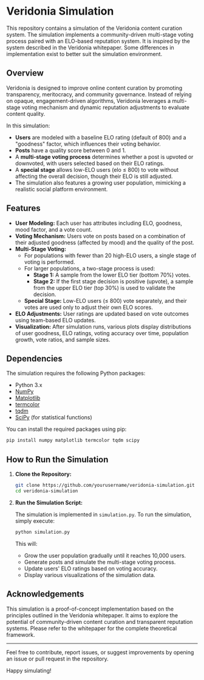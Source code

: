 # Veridonia Simulation

This repository contains a simulation of the Veridonia content curation system. The simulation implements a community-driven multi-stage voting process paired with an ELO-based reputation system. It is inspired by the system described in the Veridonia whitepaper. Some differences in implementation exist to better suit the simulation environment.

## Overview

Veridonia is designed to improve online content curation by promoting transparency, meritocracy, and community governance. Instead of relying on opaque, engagement-driven algorithms, Veridonia leverages a multi-stage voting mechanism and dynamic reputation adjustments to evaluate content quality.

In this simulation:

- **Users** are modeled with a baseline ELO rating (default of 800) and a "goodness" factor, which influences their voting behavior.
- **Posts** have a quality score between 0 and 1.
- A **multi-stage voting process** determines whether a post is upvoted or downvoted, with users selected based on their ELO ratings.
- A **special stage** allows low-ELO users (elo ≤ 800) to vote without affecting the overall decision, though their ELO is still adjusted.
- The simulation also features a growing user population, mimicking a realistic social platform environment.

## Features

- **User Modeling:** Each user has attributes including ELO, goodness, mood factor, and a vote count.
- **Voting Mechanism:** Users vote on posts based on a combination of their adjusted goodness (affected by mood) and the quality of the post.
- **Multi-Stage Voting:**
  - For populations with fewer than 20 high-ELO users, a single stage of voting is performed.
  - For larger populations, a two-stage process is used:
    - **Stage 1:** A sample from the lower ELO tier (bottom 70%) votes.
    - **Stage 2:** If the first stage decision is positive (upvote), a sample from the upper ELO tier (top 30%) is used to validate the decision.
  - **Special Stage:** Low-ELO users (≤ 800) vote separately, and their votes are used only to adjust their own ELO scores.
- **ELO Adjustments:** User ratings are updated based on vote outcomes using team-based ELO updates.
- **Visualization:** After simulation runs, various plots display distributions of user goodness, ELO ratings, voting accuracy over time, population growth, vote ratios, and sample sizes.

## Dependencies

The simulation requires the following Python packages:

- Python 3.x
- [NumPy](https://numpy.org/)
- [Matplotlib](https://matplotlib.org/)
- [termcolor](https://pypi.org/project/termcolor/)
- [tqdm](https://tqdm.github.io/)
- [SciPy](https://www.scipy.org/) (for statistical functions)

You can install the required packages using pip:

```bash
pip install numpy matplotlib termcolor tqdm scipy
```

## How to Run the Simulation

1. **Clone the Repository:**

   ```bash
   git clone https://github.com/yourusername/veridonia-simulation.git
   cd veridonia-simulation
   ```

2. **Run the Simulation Script:**

   The simulation is implemented in `simulation.py`. To run the simulation, simply execute:

   ```bash
   python simulation.py
   ```

   This will:

   - Grow the user population gradually until it reaches 10,000 users.
   - Generate posts and simulate the multi-stage voting process.
   - Update users' ELO ratings based on voting accuracy.
   - Display various visualizations of the simulation data.

## Acknowledgements

This simulation is a proof-of-concept implementation based on the principles outlined in the Veridonia whitepaper. It aims to explore the potential of community-driven content curation and transparent reputation systems. Please refer to the whitepaper for the complete theoretical framework.

---

Feel free to contribute, report issues, or suggest improvements by opening an issue or pull request in the repository.

Happy simulating!
